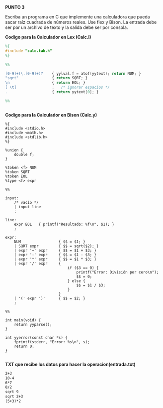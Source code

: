 **PUNTO 3**

Escriba un programa en C que implemente una calculadora que pueda sacar raíz cuadrada de números reales. Use flex y Bison. La entrada debe ser por un archivo de texto y la 
salida debe ser por consola.


**Codigo para la Calculador en Lex (Calc.l)**
```lex
%{
#include "calc.tab.h"
%}

%%

[0-9]+(\.[0-9]+)?    { yylval.f = atof(yytext); return NUM; }
"sqrt"               { return SQRT; }
\n                   { return EOL; }
[ \t]                ;   /* ignorar espacios */
.                    { return yytext[0]; }

%%



```
**Codigo para la Calculador en Bison (Calc.y)**
```bison
%{
#include <stdio.h>
#include <math.h>
#include <stdlib.h>
%}

%union {
    double f;
}

%token <f> NUM
%token SQRT
%token EOL
%type <f> expr

%%

input:
    /* vacío */
    | input line
    ;

line:
    expr EOL   { printf("Resultado: %f\n", $1); }
    ;

expr:
    NUM                 { $$ = $1; }
    | SQRT expr         { $$ = sqrt($2); }
    | expr '+' expr     { $$ = $1 + $3; }
    | expr '-' expr     { $$ = $1 - $3; }
    | expr '*' expr     { $$ = $1 * $3; }
    | expr '/' expr     { 
                            if ($3 == 0) { 
                                printf("Error: División por cero\n"); 
                                $$ = 0; 
                            } else { 
                                $$ = $1 / $3; 
                            }
                        }
    | '(' expr ')'      { $$ = $2; }
    ;

%%

int main(void) {
    return yyparse();
}

int yyerror(const char *s) {
    fprintf(stderr, "Error: %s\n", s);
    return 0;
}


```
**TXT que recibe los datos para hacer la operacion(entrada.txt)**
```txt
2+3
10-4
6*7
8/2
sqrt 9
sqrt 2+3
(5+3)*2


```
